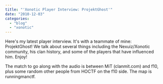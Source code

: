 ```yaml
---
title: "'Xonotic Player Interview: ProjektGhost'"
date: "2010-12-03"
categories: 
  - "blog"
  - "xonotic"
---
```

Here's my latest player interview. It's with a teammate of mine: ProjektGhost! We talk about several things including the Nexuiz/Xonotic community, his clan history, and some of the players that have influenced him. Enjoy!
<p style="text-align: left;">The match to go along with the audio is between MiT (clanmit.com) and f10, plus some random other people from HOCTF on the f10 side. The map is runningmanctf.</p>

